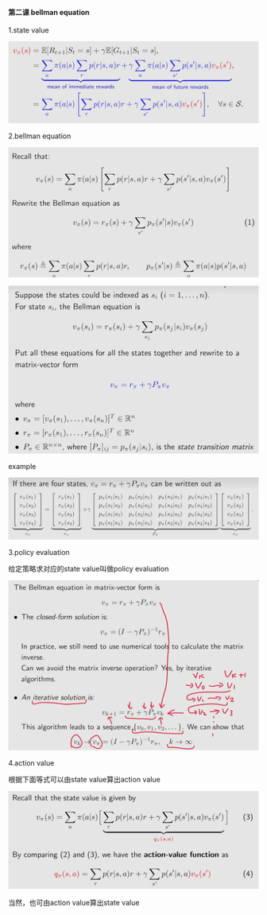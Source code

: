 #### 第二课 bellman equation

1.state value

![5395f96e383b5b99bc609049a1bff304](assets/5395f96e383b5b99bc609049a1bff304.png)

2.bellman equation

![55c52c2040ef7a74d2a55ff539e5fb0c](assets/55c52c2040ef7a74d2a55ff539e5fb0c.png)

![97ba684e7bde1889425a30a60fb0f9f6](assets/97ba684e7bde1889425a30a60fb0f9f6.png)

example

![a1b287cd339fbf3b484a75b5186eeb07](assets/a1b287cd339fbf3b484a75b5186eeb07.png)

3.policy evaluation

给定策略求对应的state value叫做policy evaluation

![824486fb26c5ee4f83390bd2e7c1099b](assets/824486fb26c5ee4f83390bd2e7c1099b.png)

4.action value

根据下面等式可以由state value算出action value

![854db3527eda422d839039cd7aa48e68](assets/854db3527eda422d839039cd7aa48e68.png)

当然，也可由action value算出state value